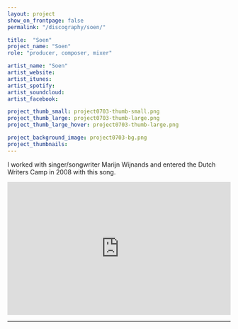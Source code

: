 ```yaml
---
layout: project
show_on_frontpage: false
permalink: "/discography/soen/"

title:  "Soen"
project_name: "Soen"
role: "producer, composer, mixer"

artist_name: "Soen"
artist_website:
artist_itunes:
artist_spotify:
artist_soundcloud:
artist_facebook:

project_thumb_small: project0703-thumb-small.png
project_thumb_large: project0703-thumb-large.png
project_thumb_large_hover: project0703-thumb-large.png

project_background_image: project0703-bg.png
project_thumbnails:
---
```


I worked with singer/songwriter Marijn Wijnands and entered the Dutch Writers Camp in 2008 with this song.

<iframe width="100%" height="300" scrolling="no" frameborder="no" src="https://w.soundcloud.com/player/?url=https%3A//api.soundcloud.com/tracks/131290452%3Fsecret_token%3Ds-zbOJ9&amp;color=%23e8280b&amp;auto_play=false&amp;hide_related=true&amp;show_comments=false&amp;show_user=true&amp;show_reposts=false&amp;show_teaser=false&amp;visual=true"></iframe>

---
